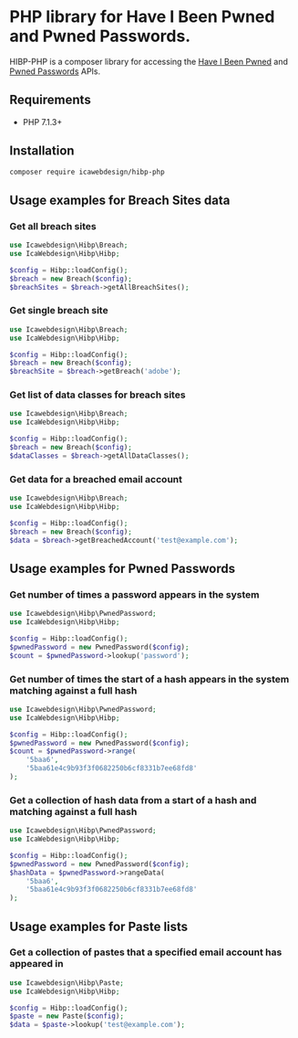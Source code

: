 # PHP library for Have I Been Pwned and Pwned Passwords.

HIBP-PHP is a composer library for accessing the [Have I Been Pwned](https://haveibeenpwned.com) and [Pwned Passwords](https://pwnedpassword.com) APIs.

## Requirements

* PHP 7.1.3+

## Installation


```bash
composer require icawebdesign/hibp-php
```

## Usage examples for Breach Sites data

### Get all breach sites

```php
use Icawebdesign\Hibp\Breach;
use IcaWebdesign\Hibp\Hibp;

$config = Hibp::loadConfig();
$breach = new Breach($config);
$breachSites = $breach->getAllBreachSites();
```

### Get single breach site

```php
use Icawebdesign\Hibp\Breach;
use IcaWebdesign\Hibp\Hibp;

$config = Hibp::loadConfig();
$breach = new Breach($config);
$breachSite = $breach->getBreach('adobe');
```

### Get list of data classes for breach sites
```php
use Icawebdesign\Hibp\Breach;
use IcaWebdesign\Hibp\Hibp;

$config = Hibp::loadConfig();
$breach = new Breach($config);
$dataClasses = $breach->getAllDataClasses();
```

### Get data for a breached email account
```php
use Icawebdesign\Hibp\Breach;
use IcaWebdesign\Hibp\Hibp;

$config = Hibp::loadConfig();
$breach = new Breach($config);
$data = $breach->getBreachedAccount('test@example.com');
```

## Usage examples for Pwned Passwords

### Get number of times a password appears in the system
```php
use Icawebdesign\Hibp\PwnedPassword;
use IcaWebdesign\Hibp\Hibp;

$config = Hibp::loadConfig();
$pwnedPassword = new PwnedPassword($config);
$count = $pwnedPassword->lookup('password');
```

### Get number of times the start of a hash appears in the system matching against a full hash
```php
use Icawebdesign\Hibp\PwnedPassword;
use IcaWebdesign\Hibp\Hibp;

$config = Hibp::loadConfig();
$pwnedPassword = new PwnedPassword($config);
$count = $pwnedPassword->range(
    '5baa6',
    '5baa61e4c9b93f3f0682250b6cf8331b7ee68fd8'
);
```

### Get a collection of hash data from a start of a hash and matching against a full hash
```php
use Icawebdesign\Hibp\PwnedPassword;
use IcaWebdesign\Hibp\Hibp;

$config = Hibp::loadConfig();
$pwnedPassword = new PwnedPassword($config);
$hashData = $pwnedPassword->rangeData(
    '5baa6',
    '5baa61e4c9b93f3f0682250b6cf8331b7ee68fd8'
);
```

## Usage examples for Paste lists

### Get a collection of pastes that a specified email account has appeared in
```php
use Icawebdesign\Hibp\Paste;
use IcaWebdesign\Hibp\Hibp;

$config = Hibp::loadConfig();
$paste = new Paste($config);
$data = $paste->lookup('test@example.com');
```
